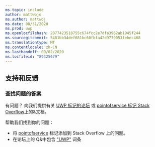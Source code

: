 ```yaml
---
ms.topic: include
author: mattwojo
ms.author: mattwoj
ms.date: 08/31/2020
ms.prod: uwp
ms.openlocfilehash: 2077423518755c674fcc2e7dfa3962ab1945f244
ms.sourcegitcommit: 5481bb34def681bc60fbfa42d9779053febec468
ms.translationtype: MT
ms.contentlocale: zh-CN
ms.lasthandoff: 09/02/2020
ms.locfileid: "89325679"
---
```

## <a name="support-and-feedback"></a>支持和反馈

### <a name="find-answers-to-your-questions"></a>查找问题的答案

有问题？ 向我们提供有关 [UWP 标记的论坛](https://social.msdn.microsoft.com/Forums/en-US/home?category=&forum=&filter=alltypes&sort=relevancedesc&brandIgnore=true&filter=alltypes&searchTerm=%5BUWP%5D) 或 [pointofservice 标记 Stack Overflow](https://stackoverflow.com/questions/tagged/pointofservice)上的&文档。

帮助我们找到你的问题：
- 将 [pointofservice](https://stackoverflow.com/questions/tagged/pointofservice) 标记添加到 Stack Overflow 上的问题。 
- 在论坛上的 Q&中包含 ["UWP"](https://social.msdn.microsoft.com/Forums/en-US/home?category=&forum=&filter=alltypes&sort=relevancedesc&brandIgnore=true&filter=alltypes&searchTerm=%5BUWP%5D) 词条

